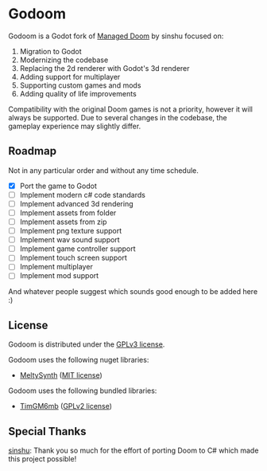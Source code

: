 # Godoom

Godoom is a Godot fork of [Managed Doom](https://github.com/sinshu/managed-doom) by sinshu focused on:
1. Migration to Godot
2. Modernizing the codebase
3. Replacing the 2d renderer with Godot's 3d renderer
4. Adding support for multiplayer
5. Supporting custom games and mods
6. Adding quality of life improvements

Compatibility with the original Doom games is not a priority, however it will always be supported.
Due to several changes in the codebase, the gameplay experience may slightly differ.

## Roadmap
Not in any particular order and without any time schedule.

- [x] Port the game to Godot
- [ ] Implement modern c# code standards
- [ ] Implement advanced 3d rendering
- [ ] Implement assets from folder
- [ ] Implement assets from zip
- [ ] Implement png texture support
- [ ] Implement wav sound support
- [ ] Implement game controller support
- [ ] Implement touch screen support
- [ ] Implement multiplayer
- [ ] Implement mod support

And whatever people suggest which sounds good enough to be added here :)

## License

Godoom is distributed under the [GPLv3 license](COPYING).

Godoom uses the following nuget libraries:
* [MeltySynth](https://github.com/sinshu/meltysynth/) ([MIT license](licenses/LICENSE_MeltySynth.txt))

Godoom uses the following bundled libraries:
* [TimGM6mb](https://musescore.org/en/handbook/soundfonts-and-sfz-files) ([GPLv2 license](licenses/LICENSE_TimGM6mb.txt))

## Special Thanks

[sinshu](https://github.com/sinshu): Thank you so much for the effort of porting Doom to C# which made this project possible!

